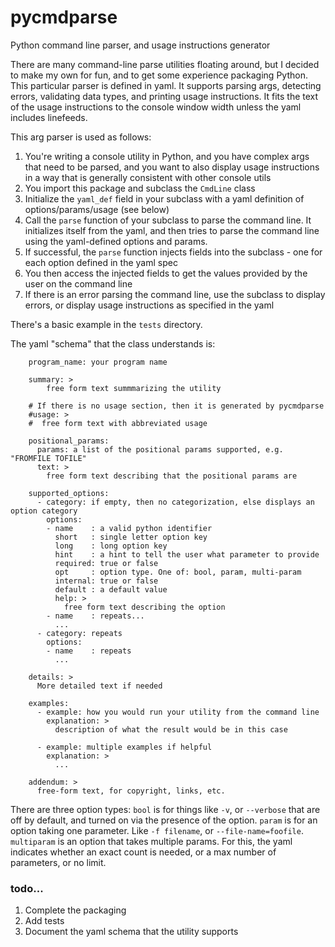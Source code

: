 # pycmdparse
Python command line parser, and usage instructions generator

There are many command-line parse utilities floating around, but I decided to make my own for fun, and to get some experience packaging Python. This particular parser is defined in yaml. It supports parsing args, detecting errors, validating data types, and printing usage instructions. It fits the text of the usage instructions to the console window width unless the yaml includes linefeeds.

This arg parser is used as follows:

1) You're writing a console utility in Python, and you have complex args that need to be parsed, and you want to also display usage instructions in a way that is generally consistent with other console utils
2) You import this package and subclass the `CmdLine` class
3) Initialize the `yaml_def` field in your subclass with a yaml definition of options/params/usage (see below)
4) Call the `parse` function of your subclass to parse the command line. It initializes itself from the yaml, and then tries to parse the command line using the yaml-defined options and params.
5) If successful, the `parse` function injects fields into the subclass - one for each option defined in the yaml spec
6) You then access the injected fields to get the values provided by the user on the command line
7) If there is an error parsing the command line, use the subclass to display errors, or display usage instructions as specified in the yaml

There's a basic example in the `tests` directory.

The yaml "schema" that the class understands is:
```
    program_name: your program name

    summary: >
        free form text summmarizing the utility
    
    # If there is no usage section, then it is generated by pycmdparse
    #usage: >
    #  free form text with abbreviated usage

    positional_params:
      params: a list of the positional params supported, e.g. "FROMFILE TOFILE"
      text: >
        free form text describing that the positional params are
        
    supported_options:
      - category: if empty, then no categorization, else displays an option category
        options:
        - name    : a valid python identifier
          short   : single letter option key
          long    : long option key
          hint    : a hint to tell the user what parameter to provide
          required: true or false
          opt     : option type. One of: bool, param, multi-param
          internal: true or false
          default : a default value
          help: >
            free form text describing the option
        - name    : repeats...
          ...
      - category: repeats
        options:
        - name    : repeats
          ...

    details: >
      More detailed text if needed

    examples:
      - example: how you would run your utility from the command line
        explanation: >
          description of what the result would be in this case

      - example: multiple examples if helpful
        explanation: >
          ...

    addendum: >
      free-form text, for copyright, links, etc.
```
There are three option types: `bool` is for things like `-v`, or `--verbose` that are off by default, and turned on via the presence of the option. `param` is for an option taking one parameter. Like `-f filename`, or `--file-name=foofile`. `multiparam` is an option that takes multiple params. For this, the yaml indicates whether an exact count is needed, or a max number of parameters, or no limit.

### todo...
1. Complete the packaging
2. Add tests
3. Document the yaml schema that the utility supports

